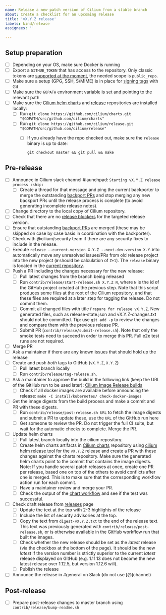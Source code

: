 ```yaml
---
name: Release a new patch version of Cilium from a stable branch
about: Create a checklist for an upcoming release
title: 'vX.Y.Z release'
labels: kind/release
assignees: ''

---
```


## Setup preparation

- [ ] Depending on your OS, make sure Docker is running
- [ ] Export a `GITHUB_TOKEN` that has access to the repository. Only classic tokens are
      [supported at the moment][GitHub PAT tracker], the needed scope is `public_repo`.
- [ ] Make sure a setup (GPG, SSH, S/MIME) is in place for [signing tags] with Git
- [ ] Make sure the `GOPATH` environment variable is set and pointing to the relevant path
- [ ] Make sure the [Cilium helm charts][Cilium charts] and [release][Cilium release-notes tool] repositories are installed locally:
  - [ ] Run `git clone https://github.com/cilium/charts.git "$GOPATH/src/github.com/cilium/charts"`
  - [ ] Run `git clone https://github.com/cilium/release.git "$GOPATH/src/github.com/cilium/release"`
    - [ ] If you already have the repo checked out, make sure the `release` binary is up to date:

          git checkout master && git pull && make

## Pre-release

- [ ] Announce in Cilium slack channel #launchpad: `Starting vX.Y.Z release process :ship:`
  - [ ] Create a thread for that message and ping the current backporter to merge the
        outstanding [backport PRs] and stop merging any new backport PRs until the release
        process is complete (to avoid generating incomplete release notes).
- [ ] Change directory to the local copy of Cilium repository.
- [ ] Check that there are no [release blockers] for the targeted release version.
- [ ] Ensure that outstanding [backport PRs] are merged (these may be skipped on
      case by case basis in coordination with the backporter).
- [ ] Check with @cilium/security team if there are any security fixes to include
      in the release.
- [ ] Execute `release --current-version X.Y.Z --next-dev-version X.Y.W` to
      automatically move any unresolved issues/PRs from old release project
      into the new project (`W` should be calculation of `Z+1`). The `release`
      binary is located in the [current repository][Cilium release-notes tool].
- [ ] Push a PR including the changes necessary for the new release:
  - [ ] Pull latest changes from the branch being released
  - [ ] Run `contrib/release/start-release.sh X.Y.Z N`, where `N` is the id of
        the GitHub project created at the previous step.
        Note that this script produces some files at the root of the Cilium
        repository, and that these files are required at a later step for
        tagging the release. Do not commit them.
  - [ ] Commit all changed files with title `Prepare for release vX.Y.Z`. New
        generated files, such as release-state.json and vX.Y.Z-changes.txt
        should not be committed. Tip: use `git add -p` to review the changes and
        compare them with the previous release PR.
  - [ ] Submit PR (`contrib/release/submit-release.sh`). Note that only the smoke tests
        need to succeed in order to merge this PR. Full e2e test runs are not required.
- [ ] Merge PR
- [ ] Ask a maintainer if there are any known issues that should hold up the release
- [ ] Create and push *both* tags to GitHub (`vX.Y.Z`, `X.Y.Z`)
  - [ ] Pull latest branch locally
  - [ ] Run `contrib/release/tag-release.sh`.
- [ ] Ask a maintainer to approve the build in the following link (keep the URL
      of the GitHub run to be used later):
      [Cilium Image Release builds](https://github.com/cilium/cilium/actions?query=workflow:%22Image+Release+Build%22)
  - [ ] Check if all docker images are available before announcing the release:
        `make -C install/kubernetes/ check-docker-images`
- [ ] Get the image digests from the build process and make a commit and PR with
      these digests.
  - [ ] Run `contrib/release/post-release.sh URL` to fetch the image
        digests and submit a PR to update these, use the `URL` of the GitHub
        run here
  - [ ] Get someone to review the PR. Do not trigger the full CI suite, but
        wait for the automatic checks to complete. Merge the PR.
- [ ] Update helm charts
  - [ ] Pull latest branch locally into the cilium repository.
  - [ ] Create helm charts artifacts in [Cilium charts] repository using
        [cilium helm release tool] for the `vX.Y.Z` release
        and create a PR with these changes against the charts repository. Make
        sure the generated helm charts point to the commit that contains the
        image digests. Note: If you handle several patch releases at once,
        create one PR per release, based one on top of the others to avoid
        conflicts after one is merged. This is to make sure that the
        corresponding workflow action run for each commit.
  - [ ] Have a maintainer review and merge your PR.
  - [ ] Check the output of the [chart workflow] and see if the test was
        successful.
- [ ] Check draft release from [releases] page
  - [ ] Update the text at the top with 2-3 highlights of the release
  - [ ] Include the list of security advisories at the top.
  - [ ] Copy the text from `digest-vX.Y.Z.txt` to the end of the release text.
        This text was previously generated with
        `contrib/release/post-release.sh`, or is otherwise available in the
        GitHub workflow run that built the images.
  - [ ] Check whether the new release should be set as the _latest_ release
        (via the checkbox at the bottom of the page). It should be the new
        _latest_ if the version number is strictly superior to the current
        _latest_ release displayed on GitHub (e.g. 1.11.13 does not become the
        new latest release over 1.12.5, but version 1.12.6 will).
  - [ ] Publish the release
- [ ] Announce the release in #general on Slack (do not use [@]channel)

## Post-release

- [ ] Prepare post-release changes to master branch using `contrib/release/bump-readme.sh`


[GitHub PAT tracker]: https://github.com/orgs/community/discussions/36441
[signing tags]: https://docs.github.com/en/authentication/managing-commit-signature-verification/signing-tags
[release blockers]: https://github.com/cilium/cilium/labels/release-blocker%2FX.Y
[backport PRs]: https://github.com/cilium/cilium/pulls?q=is%3Aopen+is%3Apr+draft%3Afalse+label%3Abackport%2FX.Y
[Cilium release-notes tool]: https://github.com/cilium/release
[Cilium charts]: https://github.com/cilium/charts
[releases]: https://github.com/cilium/cilium/releases
[cilium helm release tool]: https://github.com/cilium/charts/blob/master/prepare_artifacts.sh
[cilium-runtime images]: https://quay.io/repository/cilium/cilium-runtime
[chart workflow]: https://github.com/cilium/charts/actions/workflows/conformance-gke.yaml
